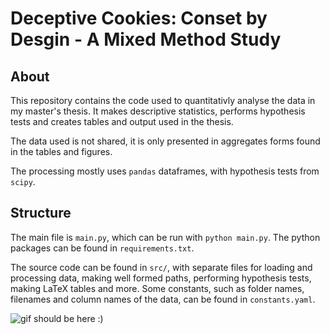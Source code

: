 # Deceptive Cookies: Conset by Desgin - A Mixed Method Study

## About

This repository contains the code used to quantitativly analyse the data in my master's thesis. It makes descriptive statistics, performs hypothesis tests and creates tables and output used in the thesis.

The data used is not shared, it is only presented in aggregates forms found in the tables and figures.

The processing mostly uses `pandas` dataframes, with hypothesis tests from `scipy`.

## Structure

The main file is `main.py`, which can be run with `python main.py`. The python packages can be found in `requirements.txt`.

The source code can be found in `src/`, with separate files for loading and processing data, making well formed paths, performing hypothesis tests, making LaTeX tables and more. Some constants, such as folder names, filenames and column names of the data, can be found in `constants.yaml`.

![gif should be here :)](https://media4.giphy.com/media/v1.Y2lkPTc5MGI3NjExYmk1anhsaDl1b2tpdnRvYjF3bTQ0MmZodGVrbXU2emVjd3U0cjd3ZiZlcD12MV9pbnRlcm5hbF9naWZfYnlfaWQmY3Q9Zw/Ov2S60rDmVTMc/giphy.gif)

